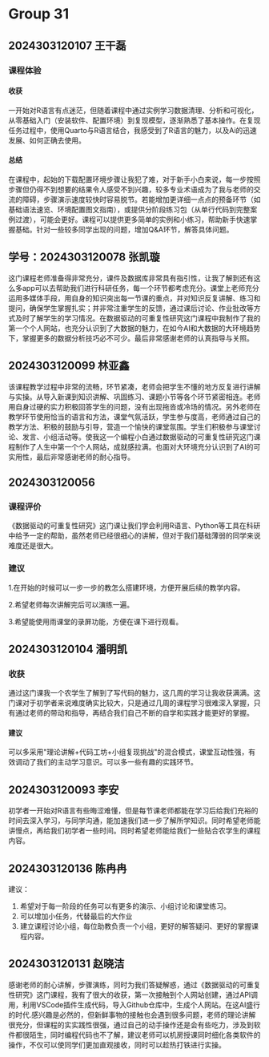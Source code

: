 # Group 31

## 2024303120107 王干磊

### 课程体验

#### 收获

一开始对R语言有点迷茫，但随着课程中通过实例学习数据清理、分析和可视化，从零基础入门（安装软件、配置环境）到复现模型，逐渐熟悉了基本操作。在复现任务过程中，使用Quarto与R语言结合，我感受到了R语言的魅力，以及Ai的迅速发展、如何正确去使用。

#### 总结

在课程中，起始的下载配置环境步骤让我犯了难，对于新手小白来说，每一步按照步骤但仍得不到想要的结果令人感受不到兴趣，较多专业术语成为了我与老师的交流的障碍，步骤演示速度较快时容易脱节。若能增加更详细一点点的预备环节（如基础语法速览、环境配置图文指南），或提供分阶段练习包（从单行代码到完整案例过渡），可能会更好。课程可以提供更多简单的实例和小练习，帮助新手快速掌握基础。针对一些较多同学出现的问题，增加Q&A环节，解答具体问题。

## 学号：2024303120078 张凯璇

这门课程老师准备得非常充分，课件及数据库非常具有指引性，让我了解到还有这么多app可以去帮助我们进行科研任务，每一个环节都考虑充分。课堂上老师充分运用多媒体手段，用自身的知识突出每一节课的重点，并对知识反复讲解、练习和提问，确保学生掌握扎实；并非常注重学生的反馈，通过课后讨论、作业批改等方式及时了解学生的学习情况。在数据驱动的可重复性研究这门课程中我制作了我的第一个个人网站，也充分认识到了大数据的魅力，在如今AI和大数据的大环境趋势下，掌握更多的数据分析技巧必不可少。最后非常感谢老师的认真指导与关照。


## 2024303120099 林亚鑫

该课程教学过程中非常的流畅，环节紧凑，老师会把学生不懂的地方反复进行讲解与实操。从导入新课到知识讲解、巩固练习、课题小节等各个环节紧密相连。老师用自身过硬的实力积极回答学生的问题，没有出现拖沓或冷场的情况。另外老师在教学环节使用恰当的语言和方法，课堂气氛活跃，学生参与度高，老师通过自己的教学方法、积极的鼓励与引导，营造一个愉快的课堂氛围。学生们积极参与课堂讨论、发言、小组活动等。使我这一个编程小白通过数据驱动的可重复性研究这门课程制作了人生中第一个个人网站，成就感拉满。也面对大环境充分认识到了AI的可实用性，最后非常感谢老师的耐心指导。


## 2024303120056

### 课程评价

《数据驱动的可重复性研究》这门课让我们学会利用R语言、Python等工具在科研中给予一定的帮助，虽然老师已经很细心的讲解，但对于我们基础薄弱的同学来说难度还是很大。

### 建议

1.在开始的时候可以一步一步的教怎么搭建环境，方便开展后续的教学内容。

2.希望老师每次讲解完后可以演练一遍。

3.希望能使用雨课堂的录屏功能，方便在课下进行观看。

## 2024303120104 潘明凯

### 收获

通过这门课我一个农学生了解到了写代码的魅力，这几周的学习让我收获满满。这门课对于初学者来说难度确实比较大，只是通过几周的课程学习很难深入掌握，只有通过老师的带动和指导，再结合我们自己不断的自学和实践才能更好的掌握。

#### 建议

可以多采用"理论讲解+代码工坊+小组复现挑战"的混合模式，课堂互动性强，有效调动了我们的主动学习意识。可以多一些有趣的实践环节。

## 2024303120093 李安

初学者一开始对R语言有些晦涩难懂，但是每节课老师都能在学习后给我们充裕的时间去深入学习，与同学沟通，能加速我们进一步了解所学知识。同时希望老师能讲慢点，再给我们初学者一些时间。同时希望老师能给我们一些贴合农学生的课程内容。


## 2024303120136 陈冉冉

建议：

1. 希望对于每一阶段的任务可以有更多的演示、小组讨论和课堂练习。
2. 可以增加小任务，代替最后的大作业
3. 建立课程讨论小组，每位助教负责一个小组，更好的解答疑问、更好的掌握课程内容。
## 2024303120131 赵晓洁
感谢老师的耐心讲解，步骤演练，同时为我们答疑解惑，通过《数据驱动的可重复性研究》这门课程，我有了很大的收获，第一次接触到个人网站创建，通过API调用，利用VSCode插件生成代码，导入Github仓库中，生成个人网站。在这AI盛行的时代.感兴趣是必然的，但新鲜事物的接触也会遇到很多问题，老师的理论讲解很充分，但课程的实实践性很强，通过自己的动手操作还是会有些吃力，涉及到软件都很陌生，同时编程代码也不了解，建议老师可以机房授课同时细化各类软件的操作，不仅可以使同学们更加直观接收，同时可以趁热打铁进行实操。
